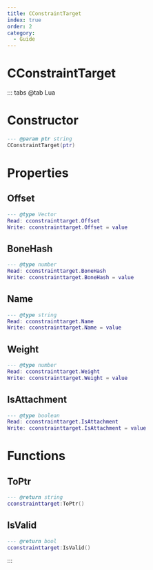 ```yaml
---
title: CConstraintTarget
index: true
order: 2
category:
  - Guide
---
```


# CConstraintTarget

::: tabs
@tab Lua
# Constructor
```lua
--- @param ptr string
CConstraintTarget(ptr)
```
# Properties
## Offset 
```lua
--- @type Vector
Read: cconstrainttarget.Offset
Write: cconstrainttarget.Offset = value
```
## BoneHash 
```lua
--- @type number
Read: cconstrainttarget.BoneHash
Write: cconstrainttarget.BoneHash = value
```
## Name 
```lua
--- @type string
Read: cconstrainttarget.Name
Write: cconstrainttarget.Name = value
```
## Weight 
```lua
--- @type number
Read: cconstrainttarget.Weight
Write: cconstrainttarget.Weight = value
```
## IsAttachment 
```lua
--- @type boolean
Read: cconstrainttarget.IsAttachment
Write: cconstrainttarget.IsAttachment = value
```
# Functions
## ToPtr
```lua
--- @return string
cconstrainttarget:ToPtr()
```
## IsValid
```lua
--- @return bool
cconstrainttarget:IsValid()
```

:::